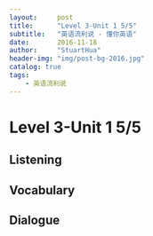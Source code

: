 ```yaml
---
layout:     post
title:      "Level 3-Unit 1 5/5"
subtitle:   "英语流利说 - 懂你英语"
date:       2016-11-18
author:     "StuartHua"
header-img: "img/post-bg-2016.jpg"
catalog: true
tags:
    - 英语流利说
---
```


# Level 3-Unit 1 5/5

<!-- more -->

## Listening



## Vocabulary



## Dialogue




